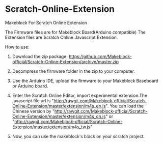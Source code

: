 Scratch-Online-Extension
========================

Makeblock For Scratch Online Extension

The Firmware files are for Makeblock Board(Arduino compatible)
The Extension files are Scratch Online Javascript Extension.

How to use:

1. Download the zip package: https://github.com/Makeblock-official/Scratch-Online-Extension/archive/master.zip

2. Decompress the firmware folder in the zip to your computer.

3. Use the Arduino IDE, upload the firmware to your Makeblock Baseboard or Arduino board.

4. Enter the Scratch Online Editor, import experimental extension.The javascript file url is "http://rawgit.com/Makeblock-official/Scratch-Online-Extension/master/extension/m4s_en.js".
	You can load the Chinese version by "http://rawgit.com/Makeblock-official/Scratch-Online-Extension/master/extension/m4s_cn.js" or "http://rawgit.com/Makeblock-official/Scratch-Online-Extension/master/extension/m4s_tw.js"

5. Now, you can use the makeblock's block on your scratch project.